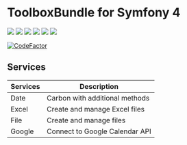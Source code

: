 # ToolboxBundle for Symfony 4
<img src="https://badgen.net/packagist/v/atournayre/toolbox-bundle/latest" />
<img src="https://badgen.net/github/tag/atournayre/toolbox-bundle" />
<img src="https://badgen.net/packagist/php/atournayre/toolbox-bundle" />
<img src="https://badgen.net/github/last-commit/atournayre/toolbox-bundle" />
<img src="https://badgen.net/travis/atournayre/toolbox-bundle" />
<img src="https://badgen.net/codacy/grade/3b38b47687f744b2b5c18b1035d9a2d8" />

[![CodeFactor](https://www.codefactor.io/repository/github/atournayre/toolbox-bundle/badge)](https://www.codefactor.io/repository/github/atournayre/toolbox-bundle)


## Services

| Services | Description                    |
|---       |---                             |
| Date     | Carbon with additional methods |
| Excel    | Create and manage Excel files  |
| File     | Create and manage files        |
| Google   | Connect to Google Calendar API |
